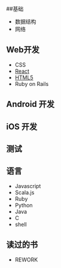 
##基础
 * 数据结构
 * 网络

## Web开发
 * CSS
 * [React](https://github.com/datudou/Article/wiki/React)
 * [HTML5](https://github.com/datudou/Article/wiki/HTML5)
 * Ruby on Rails
 

## Android 开发

## iOS 开发

## 测试

## 语言
 * Javascript
 * Scala.js
 * Ruby
 * Python
 * Java
 * C
 * shell

## 读过的书
 * REWORK

